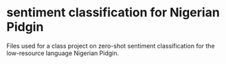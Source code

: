# sentiment classification for Nigerian Pidgin

Files used for a class project on zero-shot sentiment classification for the low-resource language Nigerian Pidgin.
